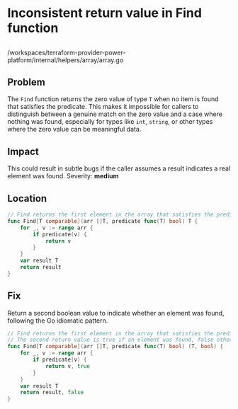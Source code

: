 # Inconsistent return value in Find function

##

/workspaces/terraform-provider-power-platform/internal/helpers/array/array.go

## Problem

The `Find` function returns the zero value of type `T` when no item is found that satisfies the predicate. This makes it impossible for callers to distinguish between a genuine match on the zero value and a case where nothing was found, especially for types like `int`, `string`, or other types where the zero value can be meaningful data.

## Impact

This could result in subtle bugs if the caller assumes a result indicates a real element was found. Severity: **medium**

## Location

```go
// Find returns the first element in the array that satisfies the predicate.
func Find[T comparable](arr []T, predicate func(T) bool) T {
	for _, v := range arr {
		if predicate(v) {
			return v
		}
	}
	var result T
	return result
}
```

## Fix

Return a second boolean value to indicate whether an element was found, following the Go idiomatic pattern.

```go
// Find returns the first element in the array that satisfies the predicate.
// The second return value is true if an element was found, false otherwise.
func Find[T comparable](arr []T, predicate func(T) bool) (T, bool) {
	for _, v := range arr {
		if predicate(v) {
			return v, true
		}
	}
	var result T
	return result, false
}
```
